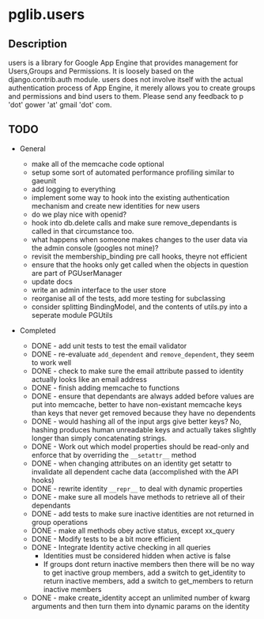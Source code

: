 # pglib.users
## Description
users is a library for Google App Engine that provides management for Users,Groups and Permissions. It is loosely based on the django.contrib.auth module. 
users does not involve itself with the actual authentication process of App Engine, it merely allows you to create groups and permissions and bind users to them.
Please send any feedback to p 'dot' gower 'at' gmail 'dot' com.

## TODO
* General
  * make all of the memcache code optional
  * setup some sort of automated performance profiling similar to gaeunit
  * add logging to everything
  * implement some way to hook into the existing authentication mechanism and create new identities for new users
  * do we play nice with openid?
  * hook into db.delete calls and make sure remove_dependants is called in that circumstance too.
  * what happens when someone makes changes to the user data via the admin console (googles not mine)?
  * revisit the membership_binding pre call hooks, theyre not efficient
  * ensure that the hooks only get called when the objects in question are part of PGUserManager
  * update docs
  * write an admin interface to the user store
  * reorganise all of the tests, add more testing for subclassing
  * consider splitting BindingModel, and the contents of utils.py into a seperate module PGUtils
  
* Completed
  * DONE - add unit tests to test the email validator
  * DONE - re-evaluate `add_dependent` and `remove_dependent`, they seem to work well
  * DONE - check to make sure the email attribute passed to identity actually looks like an email address
  * DONE - finish adding memcache to functions
  * DONE - ensure that dependants are always added before values are put into memcache, better to have non-existant memcache keys than keys that never get removed because they have no dependents
  * DONE - would hashing all of the input args give better keys? No, hashing produces human unreadable keys and actually takes slightly longer than simply concatenating strings.
  * DONE - Work out which model properties should be read-only and enforce that by overriding the `__setattr__` method
  * DONE - when changing attributes on an identity get setattr to invalidate all dependent cache data (accomplished with the API hooks)
  * DONE - rewrite identity `__repr__` to deal with dynamic properties
  * DONE - make sure all models have methods to retrieve all of their dependants
  * DONE - add tests to make sure inactive identities are not returned in group operations
  * DONE - make all methods obey active status, except xx_query
  * DONE - Modify tests to be a bit more efficient
  * DONE - Integrate Identity active checking in all queries
    * Identities must be considered hidden when active is false
    * If groups dont return inactive members then there will be no way to get inactive group members, add a switch to get_identity to return inactive members, add a switch to get_members to return inactive members
  * DONE - make create_identity accept an unlimited number of kwarg arguments and then turn them into dynamic params on the identity
